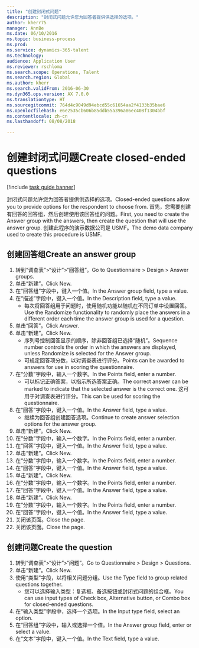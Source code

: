 ```yaml
--- 
title: "创建封闭式问题"
description: "封闭式问题允许您为回答者提供供选择的选项。"
author: kherr75
manager: AnnBe
ms.date: 06/10/2016
ms.topic: business-process
ms.prod: 
ms.service: dynamics-365-talent
ms.technology: 
audience: Application User
ms.reviewer: rschloma
ms.search.scope: Operations, Talent
ms.search.region: Global
ms.author: kherr
ms.search.validFrom: 2016-06-30
ms.dyn365.ops.version: AX 7.0.0
ms.translationtype: HT
ms.sourcegitcommit: 764d4c9049d94ebcd55c61654aa2f4133b35bae6
ms.openlocfilehash: e6e2535cb606b85ddb55a396a86ec408f1304bbf
ms.contentlocale: zh-cn
ms.lasthandoff: 08/08/2018

---
```

# <a name="create-closed-ended-questions"></a><span data-ttu-id="1c03a-103">创建封闭式问题</span><span class="sxs-lookup"><span data-stu-id="1c03a-103">Create closed-ended questions</span></span>

[!include [task guide banner](../../includes/task-guide-banner.md)]

<span data-ttu-id="1c03a-104">封闭式问题允许您为回答者提供供选择的选项。</span><span class="sxs-lookup"><span data-stu-id="1c03a-104">Closed-ended questions allow you to provide options for the respondent to choose from.</span></span> <span data-ttu-id="1c03a-105">首先，您需要创建有回答的回答组，然后创建使用该回答组的问题。</span><span class="sxs-lookup"><span data-stu-id="1c03a-105">First, you need to create the Answer group with the answers, then create the question that will use the answer group.</span></span> <span data-ttu-id="1c03a-106">创建此程序的演示数据公司是 USMF。</span><span class="sxs-lookup"><span data-stu-id="1c03a-106">The demo data company used to create this procedure is USMF.</span></span>


## <a name="create-an-answer-group"></a><span data-ttu-id="1c03a-107">创建回答组</span><span class="sxs-lookup"><span data-stu-id="1c03a-107">Create an answer group</span></span>
1. <span data-ttu-id="1c03a-108">转到“调查表”>“设计”>“回答组”。</span><span class="sxs-lookup"><span data-stu-id="1c03a-108">Go to Questionnaire > Design > Answer groups.</span></span>
2. <span data-ttu-id="1c03a-109">单击“新建”。</span><span class="sxs-lookup"><span data-stu-id="1c03a-109">Click New.</span></span>
3. <span data-ttu-id="1c03a-110">在“回答组”字段中，键入一个值。</span><span class="sxs-lookup"><span data-stu-id="1c03a-110">In the Answer group field, type a value.</span></span>
4. <span data-ttu-id="1c03a-111">在“描述”字段中，键入一个值。</span><span class="sxs-lookup"><span data-stu-id="1c03a-111">In the Description field, type a value.</span></span>
    * <span data-ttu-id="1c03a-112">每次将回答组用于问题时，使用随机功能以随机在不同订单中设置回答。</span><span class="sxs-lookup"><span data-stu-id="1c03a-112">Use the Randomize functionality to randomly place the answers in a different order each time the answer group is used for a question.</span></span>  
5. <span data-ttu-id="1c03a-113">单击“回答”。</span><span class="sxs-lookup"><span data-stu-id="1c03a-113">Click Answer.</span></span>
6. <span data-ttu-id="1c03a-114">单击“新建”。</span><span class="sxs-lookup"><span data-stu-id="1c03a-114">Click New.</span></span>
    * <span data-ttu-id="1c03a-115">序列号控制回答显示的顺序，除非回答组已选择“随机”。</span><span class="sxs-lookup"><span data-stu-id="1c03a-115">Sequence number controls the order in which the answers are displayed, unless Randomize is selected for the Answer group.</span></span>  
    * <span data-ttu-id="1c03a-116">可规定回答项分数，以对调查表进行评分。</span><span class="sxs-lookup"><span data-stu-id="1c03a-116">Points can be awarded to answers for use in scoring the questionnaire.</span></span>  
7. <span data-ttu-id="1c03a-117">在“分数”字段中，输入一个数字。</span><span class="sxs-lookup"><span data-stu-id="1c03a-117">In the Points field, enter a number.</span></span>
    * <span data-ttu-id="1c03a-118">可以标记正确答案，以指示所选答案正确。</span><span class="sxs-lookup"><span data-stu-id="1c03a-118">The correct answer can be marked to indicate that the selected answer is the correct one.</span></span> <span data-ttu-id="1c03a-119">这可用于对调查表进行评分。</span><span class="sxs-lookup"><span data-stu-id="1c03a-119">This can be used for scoring the questionnaire.</span></span>  
8. <span data-ttu-id="1c03a-120">在“回答”字段中，键入一个值。</span><span class="sxs-lookup"><span data-stu-id="1c03a-120">In the Answer field, type a value.</span></span>
    * <span data-ttu-id="1c03a-121">继续为回答组创建回答选项。</span><span class="sxs-lookup"><span data-stu-id="1c03a-121">Continue to create answer selection options for the answer group.</span></span>  
9. <span data-ttu-id="1c03a-122">单击“新建”。</span><span class="sxs-lookup"><span data-stu-id="1c03a-122">Click New.</span></span>
10. <span data-ttu-id="1c03a-123">在“分数”字段中，输入一个数字。</span><span class="sxs-lookup"><span data-stu-id="1c03a-123">In the Points field, enter a number.</span></span>
11. <span data-ttu-id="1c03a-124">在“回答”字段中，键入一个值。</span><span class="sxs-lookup"><span data-stu-id="1c03a-124">In the Answer field, type a value.</span></span>
12. <span data-ttu-id="1c03a-125">单击“新建”。</span><span class="sxs-lookup"><span data-stu-id="1c03a-125">Click New.</span></span>
13. <span data-ttu-id="1c03a-126">在“分数”字段中，输入一个数字。</span><span class="sxs-lookup"><span data-stu-id="1c03a-126">In the Points field, enter a number.</span></span>
14. <span data-ttu-id="1c03a-127">在“回答”字段中，键入一个值。</span><span class="sxs-lookup"><span data-stu-id="1c03a-127">In the Answer field, type a value.</span></span>
15. <span data-ttu-id="1c03a-128">单击“新建”。</span><span class="sxs-lookup"><span data-stu-id="1c03a-128">Click New.</span></span>
16. <span data-ttu-id="1c03a-129">在“分数”字段中，输入一个数字。</span><span class="sxs-lookup"><span data-stu-id="1c03a-129">In the Points field, enter a number.</span></span>
17. <span data-ttu-id="1c03a-130">在“回答”字段中，键入一个值。</span><span class="sxs-lookup"><span data-stu-id="1c03a-130">In the Answer field, type a value.</span></span>
18. <span data-ttu-id="1c03a-131">单击“新建”。</span><span class="sxs-lookup"><span data-stu-id="1c03a-131">Click New.</span></span>
19. <span data-ttu-id="1c03a-132">在“分数”字段中，输入一个数字。</span><span class="sxs-lookup"><span data-stu-id="1c03a-132">In the Points field, enter a number.</span></span>
20. <span data-ttu-id="1c03a-133">在“回答”字段中，键入一个值。</span><span class="sxs-lookup"><span data-stu-id="1c03a-133">In the Answer field, type a value.</span></span>
21. <span data-ttu-id="1c03a-134">关闭该页面。</span><span class="sxs-lookup"><span data-stu-id="1c03a-134">Close the page.</span></span>
22. <span data-ttu-id="1c03a-135">关闭该页面。</span><span class="sxs-lookup"><span data-stu-id="1c03a-135">Close the page.</span></span>

## <a name="create-the-question"></a><span data-ttu-id="1c03a-136">创建问题</span><span class="sxs-lookup"><span data-stu-id="1c03a-136">Create the question</span></span>
1. <span data-ttu-id="1c03a-137">转到“调查表”>“设计”>“问题”。</span><span class="sxs-lookup"><span data-stu-id="1c03a-137">Go to Questionnaire > Design > Questions.</span></span>
2. <span data-ttu-id="1c03a-138">单击“新建”。</span><span class="sxs-lookup"><span data-stu-id="1c03a-138">Click New.</span></span>
3. <span data-ttu-id="1c03a-139">使用“类型”字段，以将相关问题分组。</span><span class="sxs-lookup"><span data-stu-id="1c03a-139">Use the Type field to group related questions together.</span></span>
    * <span data-ttu-id="1c03a-140">您可以选择输入类型：复选框、备选按钮或封闭式问题的组合框。</span><span class="sxs-lookup"><span data-stu-id="1c03a-140">You can use input types of Check box, Alternative button, or Combo box for closed-ended questions.</span></span>  
4. <span data-ttu-id="1c03a-141">在“输入类型”字段中，选择一个选项。</span><span class="sxs-lookup"><span data-stu-id="1c03a-141">In the Input type field, select an option.</span></span>
5. <span data-ttu-id="1c03a-142">在“回答组”字段中，输入或选择一个值。</span><span class="sxs-lookup"><span data-stu-id="1c03a-142">In the Answer group field, enter or select a value.</span></span>
6. <span data-ttu-id="1c03a-143">在“文本”字段中，键入一个值。</span><span class="sxs-lookup"><span data-stu-id="1c03a-143">In the Text field, type a value.</span></span>


